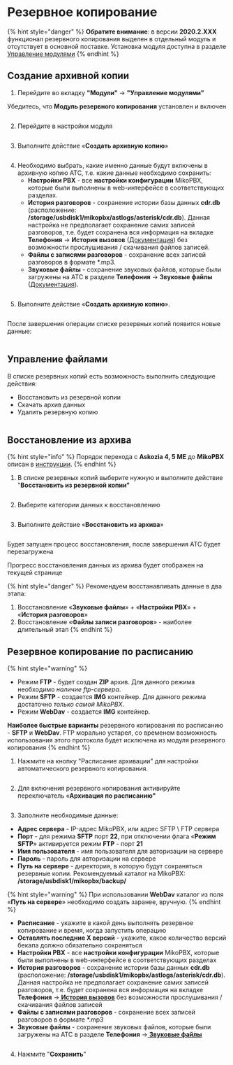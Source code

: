 # Резервное копирование

{% hint style="danger" %}
**Обратите внимание**: в версии **2020.2.XXX** функционал резервного копирования выделен в отдельный модуль и отсутствует в основной поставке. Установка модуля доступна в разделе [Управление модулями](../../manual/modules/upravlenie-modulyami/)
{% endhint %}

## Создание архивной копии <a href="#sozdanie_arxivnoj_kopii" id="sozdanie_arxivnoj_kopii"></a>

1. Перейдите во вкладку **"Модули"** -> **"Управление модулями"**

Убедитесь, что **Модуль резервного копирования** установлен и включен

<figure><img src="../../.gitbook/assets/1 (16).png" alt=""><figcaption></figcaption></figure>

2. Перейдите в настройки модуля

<figure><img src="../../.gitbook/assets/2 (32).png" alt=""><figcaption></figcaption></figure>

3. Выполните действие «**Создать архивную копию**»

<figure><img src="../../.gitbook/assets/3 (33).png" alt=""><figcaption></figcaption></figure>

4. Необходимо выбрать, какие именно данные будут включены в архивную копию АТС, т.е. какие данные необходимо сохранить:
   * **Настройки PBX** - все **настройки конфигурации** MikoPBX, которые были выполнены в web-интерфейсе в соответствующих разделах.
   * **История разговоров** - сохранение истории базы данных **cdr.db** (расположение: **/storage/usbdisk1/mikopbx/astlogs/asterisk/cdr.db**). Данная настройка не предполагает сохранение самих записей разговоров, т.е. будет сохранена вся информация на вкладке **Телефония** → **История вызовов** ([Документация](../../manual/telefoniya/call-detail-records.md)) без возможности прослушивания / скачивания файлов записей.
   * **Файлы с записями разговоров** - сохранение всех записей разговоров в формате \*.mp3.
   * **Звуковые файлы** - сохранение звуковых файлов, которые были загружены на АТС в разделе **Телефония** → **Звуковые файлы** ([Документация](../../manual/telefoniya/sound-files.md)).

<figure><img src="../../.gitbook/assets/4 (11).png" alt=""><figcaption></figcaption></figure>

5. Выполните действие «**Создать архивную копию**».

<figure><img src="../../.gitbook/assets/5 (15).png" alt=""><figcaption></figcaption></figure>

После завершения операции списке резервных копий появится новые данные:

<figure><img src="../../.gitbook/assets/6 (5).png" alt=""><figcaption></figcaption></figure>

## Управление файлами <a href="#upravlenie_fajlami" id="upravlenie_fajlami"></a>

В списке резервных копий есть возможность выполнить следующие действия:

* Восстановить из резервной копии
* Скачать архив данных
* Удалить резервную копию

<figure><img src="../../.gitbook/assets/7 (12).png" alt=""><figcaption></figcaption></figure>

## Восстановление из архива <a href="#vosstanovlenie_iz_arxiva" id="vosstanovlenie_iz_arxiva"></a>

{% hint style="info" %}
Порядок перехода с **Askozia 4, 5 ME** до **MikoPBX** описан в [инструкции](../../manual/maintenance/update.md).
{% endhint %}

1. В списке резервных копий выберите нужную и выполните действие "**Восстановить из резервной копии"**

<figure><img src="../../.gitbook/assets/8 (10).png" alt=""><figcaption></figcaption></figure>

2. Выберите категории данных к восстановлению

<figure><img src="../../.gitbook/assets/9 (9).png" alt=""><figcaption></figcaption></figure>

3. Выполните действие «**Восстановить из архива**»

<figure><img src="../../.gitbook/assets/10 (3).png" alt=""><figcaption></figcaption></figure>

Будет запущен процесс восстановления, после завершения АТС будет перезагружена

Прогресс восстановления данных из архива будет отображен на текущей странице

{% hint style="danger" %}
Рекомендуем восстанавливать данные в два этапа:

1. Восстановление «**Звуковые файлы**» + «**Настройки PBX**» + «**История разговоров**»
2. Восстановление «**Файлы записи разговоров**» - наиболее длительный этап
{% endhint %}

## Резервное копирование по расписанию <a href="#rezervnoe_kopirovanie_po_raspisaniju" id="rezervnoe_kopirovanie_po_raspisaniju"></a>

{% hint style="warning" %}
* Режим **FTP** - будет создан **ZIP** архив. Для данного режима необходимо _наличие ftp-сервера_.
* Режим **SFTP** - создается **IMG** контейнер. Для данного режима достаточно _только самой MikoPBX_.
* Режим **WebDav** - создается **IMG** контейнер.

**Наиболее быстрые варианты** резервного копирования по расписанию - **SFTP** и **WebDav**. FTP морально устарел, со временем возможность использования этого протокола будет исключена из модуля резервного копирования
{% endhint %}

1. Нажмите на кнопку "Расписание архивации" для настройки автоматического резервного копирования.

<figure><img src="../../.gitbook/assets/11 (12).png" alt=""><figcaption></figcaption></figure>

2. Для включения резервного копирования активируйте переключатель «**Архивация по расписанию"**

<figure><img src="../../.gitbook/assets/12 (4).png" alt=""><figcaption></figcaption></figure>

3. Заполните необходимые данные:

* **Адрес сервера** - IP-адрес MikoPBX, или адрес SFTP \ FTP сервера
* **Порт** - для режима **SFTP** порт **22**, при отключении флага «**Режим SFTP**» активируется режим **FTP** - порт **21**
* **Имя пользователя** - имя пользователя для авторизации на сервере
* **Пароль** - пароль для авторизации на сервере
* **Путь на сервере** - директория, в которую будут сохраняться резервные копии. Рекомендуемый каталог на MikoPBX: **/storage/usbdisk1/mikopbx/backup/**

{% hint style="warning" %}
При использовании **WebDav** каталог из поля «**Путь на сервере**» необходимо создать заранее, вручную.
{% endhint %}

* **Расписание** - укажите в какой день выполнять резервное копирование и время, когда запустить операцию
* **Оставлять последние Х версий** - укажите, какое количество версий бекапа должно обязательно сохраняться
* **Настройки PBX** - все **настройки конфигурации** MikoPBX, которые были выполнены в web-интерфейсе в соответствующих разделах
* **История разговоров** - сохранение истории базы данных **cdr.db** (расположение: **/storage/usbdisk1/mikopbx/astlogs/asterisk/cdr.db**). Данная настройка не предполагает сохранение самих записей разговоров, т.е. будет сохранена вся информация на вкладке **Телефония** →[ **История вызовов**](../../manual/telefoniya/call-detail-records.md) без возможности прослушивания / скачивания файлов записей
* **Файлы с записями разговоров** - сохранение всех записей разговоров в формате \*.mp3
* **Звуковые файлы** - сохранение звуковых файлов, которые были загружены на АТС в разделе **Телефония** →[ **Звуковые файлы**](../../manual/telefoniya/sound-files.md)

<figure><img src="../../.gitbook/assets/13.png" alt=""><figcaption></figcaption></figure>

4. Нажмите "**Сохранить**"

<figure><img src="../../.gitbook/assets/14 (4).png" alt=""><figcaption></figcaption></figure>
